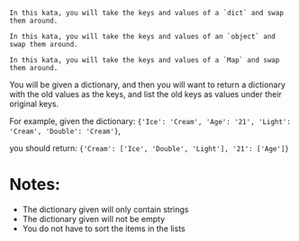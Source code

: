 ```if:python
In this kata, you will take the keys and values of a `dict` and swap them around.
```
```if:javascript
In this kata, you will take the keys and values of an `object` and swap them around.
```
```if:haskell
In this kata, you will take the keys and values of a `Map` and swap them around.
```

You will be given a dictionary, and then you will want to return a dictionary with the old values as the keys, and list the old keys as values under their original keys.

For example, given the dictionary: ```{'Ice': 'Cream', 'Age': '21', 'Light': 'Cream', 'Double': 'Cream'}```,

you should return: ```{'Cream': ['Ice', 'Double', 'Light'], '21': ['Age']}```


# Notes:

* The dictionary given will only contain strings
* The dictionary given will not be empty
* You do not have to sort the items in the lists